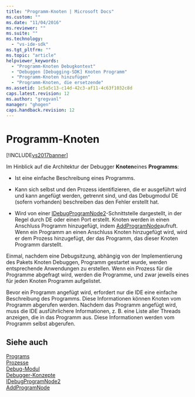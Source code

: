 ```yaml
---
title: "Programm-Knoten | Microsoft Docs"
ms.custom: ""
ms.date: "11/04/2016"
ms.reviewer: ""
ms.suite: ""
ms.technology: 
  - "vs-ide-sdk"
ms.tgt_pltfrm: ""
ms.topic: "article"
helpviewer_keywords: 
  - "Programm-Knoten Debugkontext"
  - "Debuggen [Debugging-SDK] Knoten Programm"
  - "Programm-Knoten hinzufügen"
  - "Programm-Knoten, die ersetzende"
ms.assetid: 1c5a5c13-c14d-42c3-af11-4c63f1032c8d
caps.latest.revision: 12
ms.author: "gregvanl"
manager: "ghogen"
caps.handback.revision: 12
---
```

# Programm-Knoten
[!INCLUDE[vs2017banner](../../code-quality/includes/vs2017banner.md)]

Im Hinblick auf die Architektur der Debugger **Knoten**eines **Programms**:  
  
-   Ist eine einfache Beschreibung eines Programms.  
  
-   Kann sich selbst und den Prozess identifizieren, die er ausgeführt wird und kann angefügt werden, getrennt sind, und das Debugmodul DE \(sofern vorhanden\) beschreiben das den Fehler erstellt hat.  
  
-   Wird von einer [IDebugProgramNode2](../../extensibility/debugger/reference/idebugprogramnode2.md)\-Schnittstelle dargestellt, in der Regel durch DE oder einen Port erstellt.  Knoten werden in einen Anschluss Programm hinzugefügt, indem [AddProgramNode](../../extensibility/debugger/reference/idebugportnotify2-addprogramnode.md)aufruft.  Wenn ein Programm an einen Anschluss Knoten hinzugefügt wird, wird er dem Prozess hinzugefügt, der das Programm, das dieser Knoten Programm darstellt.  
  
 Einmal, nachdem eine Debugsitzung, abhängig von der Implementierung des Pakets Knoten Debuggen, Programm gestartet wurde, werden entsprechende Anwendungen zu erstellen.  Wenn ein Prozess für die Programme abgefragt wird, werden die Programme, und zwar jeweils eines für jeden Knoten Programm aufgelistet.  
  
 Bevor ein Programm angefügt wird, erfordert nur die IDE eine einfache Beschreibung des Programms.  Diese Informationen können Knoten vom Programm abgerufen werden.  Nachdem das Programm angefügt wird, muss die IDE ausführlichere Informationen, z. B. eine Liste aller Threads anzeigen, die in das Programm aus.  Diese Informationen werden vom Programm selbst abgerufen.  
  
## Siehe auch  
 [Programs](../../extensibility/debugger/programs.md)   
 [Prozesse](../../extensibility/debugger/processes.md)   
 [Debug\-Modul](../../extensibility/debugger/debug-engine.md)   
 [Debugger\-Konzepte](../../extensibility/debugger/debugger-concepts.md)   
 [IDebugProgramNode2](../../extensibility/debugger/reference/idebugprogramnode2.md)   
 [AddProgramNode](../../extensibility/debugger/reference/idebugportnotify2-addprogramnode.md)
